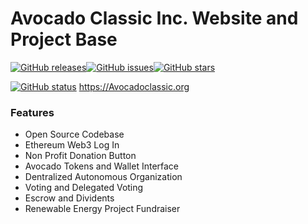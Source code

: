 # Avocado Classic Inc. Website and Project Base

[![GitHub releases](https://img.shields.io/badge/release%20ver-0.0.1-green.svg)](https://github.com/AvocadoClassic/AvocadoClassic.github.io/releases)[![GitHub issues](https://img.shields.io/github/issues/AvocadoClassic/AvocadoClassic.github.io.svg)](https://github.com/AvocadoClassic/AvocadoClassic.github.io/issues)[![GitHub stars](https://img.shields.io/github/stars/AvocadoClassic/AvocadoClassic.github.io.svg)](https://github.com/AvocadoClassic/AvocadoClassic.github.io/stargazers)

[![GitHub status](https://img.shields.io/badge/status-live-green.svg)](https://avocadoclassic.org) https://Avocadoclassic.org

### Features
- Open Source Codebase
- Ethereum Web3 Log In
- Non Profit Donation Button
- Avocado Tokens and Wallet Interface
- Dentralized Autonomous Organization
- Voting and Delegated Voting
- Escrow and Dividents
- Renewable Energy Project Fundraiser





















